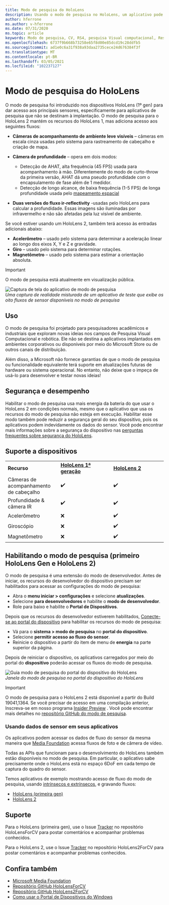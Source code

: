 ```yaml
---
title: Modo de pesquisa do HoloLens
description: Usando o modo de pesquisa no HoloLens, um aplicativo pode acessar fluxos de sensor de dispositivo de chave (profundidade, acompanhamento de ambiente e IR-reflectivity).
author: hferrone
ms.author: v-hferrone
ms.date: 07/31/2020
ms.topic: article
keywords: Modo de pesquisa, CV, RS4, pesquisa Visual computacional, Research, HoloLens, HoloLens 2
ms.openlocfilehash: 6737f9b668b73258e65f8d00e85dcd19c28ddfb5
ms.sourcegitcommit: ad1e0c6a31f938a93daa2735cece24d676384f3f
ms.translationtype: MT
ms.contentlocale: pt-BR
ms.lasthandoff: 03/05/2021
ms.locfileid: "102237127"
---
```

# <a name="hololens-research-mode"></a>Modo de pesquisa do HoloLens

O modo de pesquisa foi introduzido nos dispositivos HoloLens (1º gen) para dar acesso aos principais sensores, especificamente para aplicativos de pesquisa que não se destinam à implantação.  O modo de pesquisa para o HoloLens 2 mantém os recursos do HoloLens 1, mas adiciona acesso aos seguintes fluxos:

* **Câmeras de acompanhamento de ambiente leve visíveis** – câmeras em escala cinza usadas pelo sistema para rastreamento de cabeçalho e criação de mapa.
* **Câmera de profundidade** – opera em dois modos:  
    + Detecção de AHAT, alta frequência (45 FPS) usada para acompanhamento à mão. Diferentemente do modo de curto-throw da primeira versão, AHAT dá uma pseudo profundidade com o encapsulamento de fase além de 1 medidor. 
    + Detecção de longo alcance, de baixa frequência (1-5 FPS) de longa profundidade usada pelo [mapeamento espacial](../../design/spatial-mapping.md)

* **Duas versões do fluxo ir-reflectivity** -usadas pelo HoloLens para calcular a profundidade. Essas imagens são iluminadas por infravermelho e não são afetadas pela luz visível de ambiente.

Se você estiver usando um HoloLens 2, também terá acesso às entradas adicionais abaixo:

* **Acelerômetro** – usado pelo sistema para determinar a aceleração linear ao longo dos eixos X, Y e Z e gravidade.
* **Giro** – usado pelo sistema para determinar rotações.
* **Magnetômetro** – usado pelo sistema para estimar a orientação absoluta.

> [!IMPORTANT]
> O modo de pesquisa está atualmente em visualização pública. 

![Captura de tela do aplicativo de modo de pesquisa](images/sensor-stream-viewer.jpg)<br>
*Uma captura de realidade misturada de um aplicativo de teste que exibe os oito fluxos de sensor disponíveis no modo de pesquisa*

## <a name="usage"></a>Uso

O modo de pesquisa foi projetado para pesquisadores acadêmicos e industriais que exploram novas ideias nos campos de Pesquisa Visual Computacional e robótica.  Ele não se destina a aplicativos implantados em ambientes corporativos ou disponíveis por meio do Microsoft Store ou de outros canais de distribuição.

Além disso, a Microsoft não fornece garantias de que o modo de pesquisa ou funcionalidade equivalente terá suporte em atualizações futuras de hardware ou sistema operacional. No entanto, não deixe que o impeça de usá-lo para desenvolver e testar novas ideias!

## <a name="security-and-performance"></a>Segurança e desempenho

Habilitar o modo de pesquisa usa mais energia da bateria do que usar o HoloLens 2 em condições normais, mesmo que o aplicativo que usa os recursos do modo de pesquisa não esteja em execução.  Habilitar esse modo também pode reduzir a segurança geral do seu dispositivo, pois os aplicativos podem indevidamente os dados do sensor.  Você pode encontrar mais informações sobre a segurança do dispositivo nas [perguntas frequentes sobre segurança do HoloLens](/hololens/hololens-faq-security).  

## <a name="device-support"></a>Suporte a dispositivos
<table>
    <colgroup>
    <col width="33%" />
    <col width="33%" />
    <col width="33%" /> </colgroup>
    <tr>
        <td><strong>Recurso</strong></td>
        <td><a href="/hololens/hololens1-hardware"><strong>HoloLens 1ª geração</strong></a></td>
        <td><a href="/hololens/hololens2-hardware"><strong>HoloLens 2</strong></a></td>
    </tr>
     <tr>
        <td>Câmeras de acompanhamento de cabeçalho</td>
        <td>✔️</td>
        <td>✔️</td>
    </tr>
    <tr>
        <td>Profundidade & câmera IR</td>
        <td>✔️</td>
        <td>✔️</td>
    </tr>
    <tr>
        <td>Acelerômetro</td>
        <td>❌</td>
        <td>✔️</td>
    </tr>
    <tr>
        <td>Giroscópio</td>
        <td>❌</td>
        <td>✔️</td>
    </tr>
    <tr>
        <td>Magnetômetro</td>
        <td>❌</td>
        <td>✔️</td>
    </tr>
</table>

## <a name="enabling-research-mode-hololens-first-gen-and-hololens-2"></a>Habilitando o modo de pesquisa (primeiro HoloLens Gen e HoloLens 2)

O modo de pesquisa é uma extensão do modo de desenvolvedor. Antes de iniciar, os recursos do desenvolvedor do dispositivo precisam ser habilitados para acessar as configurações do modo de pesquisa: 

* Abra o **menu iniciar > configurações** e selecione **atualizações**.
* Selecione **para desenvolvedores** e habilite o **modo de desenvolvedor**.
* Role para baixo e habilite o **Portal de Dispositivos**.

Depois que os recursos do desenvolvedor estiverem habilitados, [Conecte-se ao portal do dispositivo](/windows/uwp/debug-test-perf/device-portal-hololens) para habilitar os recursos do modo de pesquisa:

* Vá para o **sistema > modo de pesquisa** no **portal do dispositivo**.
* Selecione **permitir acesso ao fluxo do sensor**.
* Reinicie o dispositivo a partir do item de menu de **energia** na parte superior da página.

Depois de reiniciar o dispositivo, os aplicativos carregados por meio do portal do **dispositivo** poderão acessar os fluxos do modo de pesquisa.

![Guia modo de pesquisa do portal do dispositivo do HoloLens](images/ResearchModeDevPortal.png)<br>
*Janela do modo de pesquisa no portal do dispositivo do HoloLens*

> [!IMPORTANT]
> O modo de pesquisa para o HoloLens 2 está disponível a partir do Build 19041,1364. Se você precisar de acesso em uma compilação anterior, Inscreva-se em nosso programa [Insider Preview](/hololens/hololens-insider) . Você pode encontrar mais detalhes no [repositório GitHub do modo de pesquisa](https://github.com/microsoft/HoloLens2ForCV).

### <a name="using-sensor-data-in-your-apps"></a>Usando dados de sensor em seus aplicativos

Os aplicativos podem acessar os dados de fluxo do sensor da mesma maneira que [Media Foundation](/windows/win32/medfound/microsoft-media-foundation-sdk) acessa fluxos de foto e de câmera de vídeo. 

Todas as APIs que funcionam para o desenvolvimento do HoloLens também estão disponíveis no modo de pesquisa. Em particular, o aplicativo sabe precisamente onde o HoloLens está no espaço 6DoF em cada tempo de captura do quadro do sensor.

Temos aplicativos de exemplo mostrando acesso de fluxo do modo de pesquisa, usando [intrínsecos e extrínsecos](/windows/mixed-reality/locatable-camera#locating-the-device-camera-in-the-world), e gravando fluxos:
* [HoloLens (primeira gen)](https://github.com/Microsoft/HoloLensForCV)
* [HoloLens 2](https://github.com/microsoft/HoloLens2ForCV)

## <a name="support"></a>Suporte

Para o HoloLens (primeira gen), use o Issue [Tracker](https://github.com/Microsoft/HololensForCV/issues) no repositório HoloLensForCV para postar comentários e acompanhar problemas conhecidos.

Para o HoloLens 2, use o Issue [Tracker](https://github.com/microsoft/HoloLens2ForCV/issues) no repositório HoloLens2ForCV para postar comentários e acompanhar problemas conhecidos.

## <a name="see-also"></a>Confira também

* [Microsoft Media Foundation](/windows/win32/medfound/microsoft-media-foundation-sdk)
* [Repositório GitHub HoloLensForCV](https://github.com/Microsoft/HoloLensForCV)
* [Repositório GitHub HoloLens2ForCV](https://github.com/microsoft/HoloLens2ForCV)
* [Como usar o Portal de Dispositivos do Windows](using-the-windows-device-portal.md)